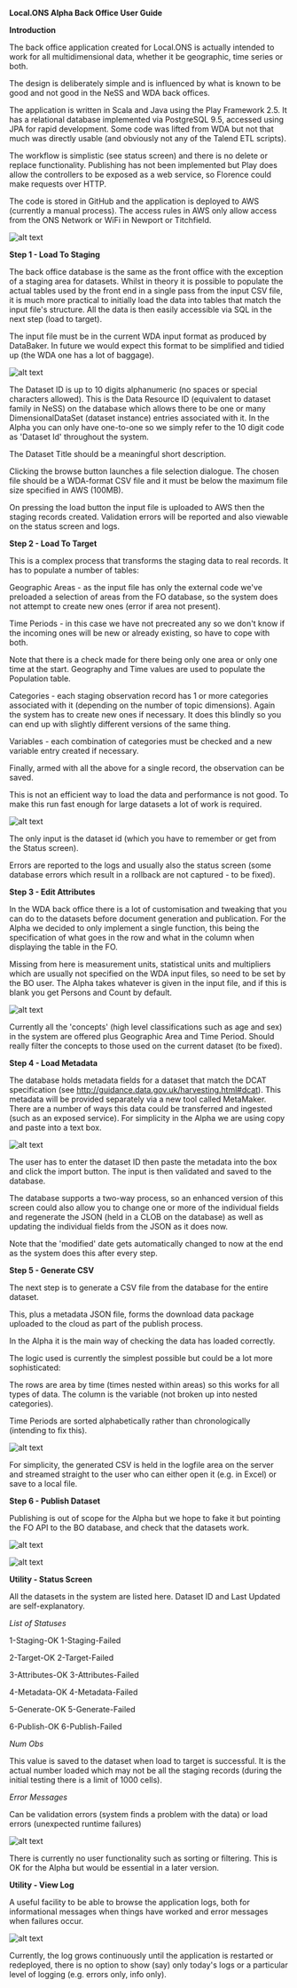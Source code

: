 **Local.ONS Alpha Back Office User Guide**

**Introduction**

The back office application created for Local.ONS is actually intended
to work for all multidimensional data, whether it be geographic, time
series or both.

The design is deliberately simple and is influenced by what is known to
be good and not good in the NeSS and WDA back offices.

The application is written in Scala and Java using the Play Framework
2.5. It has a relational database implemented via PostgreSQL 9.5,
accessed using JPA for rapid development. Some code was lifted from WDA
but not that much was directly usable (and obviously not any of the
Talend ETL scripts).

The workflow is simplistic (see status screen) and there is no delete or
replace functionality. Publishing has not been implemented but Play does
allow the controllers to be exposed as a web service, so Florence could
make requests over HTTP.

The code is stored in GitHub and the application is deployed to AWS
(currently a manual process). The access rules in AWS only allow access
from the ONS Network or WiFi in Newport or Titchfield.

![alt text](https://raw.githubusercontent.com/nesstest/onslocal_bo/master/public/images/image1.png "Screen shot")

**Step 1 - Load To Staging**

The back office database is the same as the front office with the
exception of a staging area for datasets. Whilst in theory it is
possible to populate the actual tables used by the front end in a single
pass from the input CSV file, it is much more practical to initially
load the data into tables that match the input file's structure. All the
data is then easily accessible via SQL in the next step (load to
target).

The input file must be in the current WDA input format as produced by
DataBaker. In future we would expect this format to be
simplified and tidied up (the WDA one has a lot of baggage).

![alt text](https://raw.githubusercontent.com/nesstest/onslocal_bo/master/public/images/image2.png "Screen shot")

The Dataset ID is up to 10 digits alphanumeric (no spaces or special
characters allowed). This is the Data Resource ID (equivalent to dataset
family in NeSS) on the database which allows there to be one or many
DimensionalDataSet (dataset instance) entries associated with it. In the
Alpha you can only have one-to-one so we simply refer to the 10 digit
code as 'Dataset Id' throughout the system.

The Dataset Title should be a meaningful short description.

Clicking the browse button launches a file selection dialogue. The
chosen file should be a WDA-format CSV file and it must be below the
maximum file size specified in AWS (100MB).

On pressing the load button the input file is uploaded to AWS then the
staging records created. Validation errors will be reported and also
viewable on the status screen and logs.

**Step 2 - Load To Target**

This is a complex process that transforms the staging data to real
records. It has to populate a number of tables:

Geographic Areas - as the input file has only the external code we've
preloaded a selection of areas from the FO database, so the system does
not attempt to create new ones (error if area not present).

Time Periods - in this case we have not precreated any so we don't know
if the incoming ones will be new or already existing, so have to cope
with both.

Note that there is a check made for there being only one area or only
one time at the start. Geography and Time values are used to populate
the Population table.

Categories - each staging observation record has 1 or more categories
associated with it (depending on the number of topic dimensions). Again
the system has to create new ones if necessary. It does this blindly so
you can end up with slightly different versions of the same thing.

Variables - each combination of categories must be checked and a new
variable entry created if necessary.

Finally, armed with all the above for a single record, the observation
can be saved.

This is not an efficient way to load the data and performance is not
good. To make this run fast enough for large datasets a lot of work is
required.

![alt text](https://raw.githubusercontent.com/nesstest/onslocal_bo/master/public/images/image3.png "Screen shot")

The only input is the dataset id (which you have to remember or get from
the Status screen).

Errors are reported to the logs and usually also the status screen (some
database errors which result in a rollback are not captured - to be fixed).

**Step 3 - Edit Attributes**

In the WDA back office there is a lot of customisation and tweaking that
you can do to the datasets before document generation and publication.
For the Alpha we decided to only implement a single function, this being
the specification of what goes in the row and what in the column when
displaying the table in the FO.

Missing from here is measurement units, statistical units and
multipliers which are usually not specified on the WDA input files, so
need to be set by the BO user. The Alpha takes whatever is given in the
input file, and if this is blank you get Persons and Count by default.

![alt text](https://raw.githubusercontent.com/nesstest/onslocal_bo/master/public/images/image4.png "Screen shot")

Currently all the 'concepts' (high level classifications such as age and
sex) in the system are offered plus Geographic Area and Time Period.
Should really filter the concepts to those used on the current dataset
(to be fixed).

**Step 4 - Load Metadata**

The database holds metadata fields for a dataset that match the DCAT
specification (see <http://guidance.data.gov.uk/harvesting.html#dcat>).
This metadata will be provided separately via a new tool called
MetaMaker. There are a number of ways this data could be transferred and
ingested (such as an exposed service). For simplicity in the Alpha we
are using copy and paste into a text box.

![alt text](https://raw.githubusercontent.com/nesstest/onslocal_bo/master/public/images/image5.png "Screen shot")

The user has to enter the dataset ID then paste the metadata into the
box and click the import button. The input is then validated and saved
to the database.

The database supports a two-way process, so an enhanced version of this
screen could also allow you to change one or more of the individual
fields and regenerate the JSON (held in a CLOB on the database) as well
as updating the individual fields from the JSON as it does now.

Note that the 'modified' date gets automatically changed to now at the
end as the system does this after every step.

**Step 5 - Generate CSV**

The next step is to generate a CSV file from the database for the entire
dataset.

This, plus a metadata JSON file, forms the download data package
uploaded to the cloud as part of the publish process.

In the Alpha it is the main way of checking the data has loaded
correctly.

The logic used is currently the simplest possible but could be a lot
more sophisticated:

The rows are area by time (times nested within areas) so this works for
all types of data. The column is the variable (not broken up into nested
categories).

Time Periods are sorted alphabetically rather than chronologically (intending to
fix this).

![alt text](https://raw.githubusercontent.com/nesstest/onslocal_bo/master/public/images/image6.png "Screen shot")

For simplicity, the generated CSV is held in the logfile area on the
server and streamed straight to the user who can either open it (e.g. in
Excel) or save to a local file.

**Step 6 - Publish Dataset**

Publishing is out of scope for the Alpha but we hope to fake it but
pointing the FO API to the BO database, and check that the datasets
work.

![alt text](https://raw.githubusercontent.com/nesstest/onslocal_bo/master/public/images/image7.png "Screen shot")

![alt text](https://raw.githubusercontent.com/nesstest/onslocal_bo/master/public/images/image8.png "Screen shot")

**Utility - Status Screen**

All the datasets in the system are listed here. Dataset ID and Last
Updated are self-explanatory.

*List of Statuses*

1-Staging-OK 1-Staging-Failed

2-Target-OK 2-Target-Failed

3-Attributes-OK 3-Attributes-Failed

4-Metadata-OK 4-Metadata-Failed

5-Generate-OK 5-Generate-Failed

6-Publish-OK 6-Publish-Failed

*Num Obs*

This value is saved to the dataset when load to target is successful. It
is the actual number loaded which may not be all the staging records
(during the initial testing there is a limit of 1000 cells).

*Error Messages*

Can be validation errors (system finds a problem with the data) or load
errors (unexpected runtime failures)

![alt text](https://raw.githubusercontent.com/nesstest/onslocal_bo/master/public/images/image9.png "Screen shot")

There is currently no user functionality such as sorting or filtering.
This is OK for the Alpha but would be essential in a later version.

**Utility - View Log**

A useful facility to be able to browse the application logs, both for
informational messages when things have worked and error messages when
failures occur.

![alt text](https://raw.githubusercontent.com/nesstest/onslocal_bo/master/public/images/image10.png "Screen shot")

Currently, the log grows continuously until the application is restarted
or redeployed, there is no option to show (say) only today's logs or a
particular level of logging (e.g. errors only, info only).


